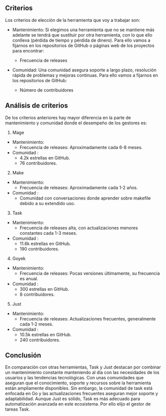 ## Criterios

Los criterios de elección de la herramienta que voy a trabajar son:

- Mantenimiento: Si elegimos una herramienta que no se mantiene más adelante se tendrá que sustituir por otra herramienta, con  lo que ello conlleva (pérdida de tiempo y pérdida de dinero). 
Para ello vamos a fijarnos en los repositorios de GitHub o páginas web de los proyectos para encontrar: 
	- Frecuencia de releases

- Comunidad: Una comunidad  asegura soporte a largo plazo, resolución rápida de problemas y mejoras continuas.
Para ello vamos a fijarnos en los repositorios de GitHub:
	- Número de contribuidores 

## Análisis de criterios

De los criterios anteriores hay mayor diferencia en la parte de mantenimiento y comunidad donde el desempeño de los gestores es:

1. Mage

- Mantenimiento:
  - Frecuencia de releases: Aproximadamente cada 6-8 meses.  
- Comunidad :  
  - 4.2k estrellas en GitHub.  
  - 76 contribuidores.  

2. Make

- Mantenimiento: 
  - Frecuencia de releases: Aproximadamente cada 1-2 años.  
- Comunidad :  
  - Comunidad con conversaciones donde aprender sobre makefile debido a su extendido uso.  

3. Task

- Mantenimiento:   
  - Frecuencia de releases alta, con actualizaciones menores constantes cada 1-3 meses.  
- Comunidad :  
  - 11.6k estrellas en GitHub.  
  - 190 contribuidores.  

4. Goyek

- Mantenimiento:
  - Frecuencia de releases: Pocas versiones últimamente, su frecuencia es anual.
- Comunidad :  
  - 300 estrellas en GitHub.  
  - 8 contribuidores.     

5. Just

- Mantenimiento:
  - Frecuencia de releases: Actualizaciones frecuentes, generalmente cada 1-2 meses.
- Comunidad :  
  - 10.5k estrellas en GitHub.
  - 240 contribuidores.     

## Conclusión

En comparación con otras herramientas, Task y Just destacan por combinar un mantenimiento constante manteniendo al día con las necesidades de los usuarios y las tendencias tecnológicas. Con unas comunidades que aseguran que el conocimiento, soporte y recursos sobre la herramienta están ampliamente disponibles. 
Sin embargo, la comunidad de task está enfocada en Go y las actualizaciones frecuentes aseguran mejor soporte y adaptabilidad. Aunque Just es sólido, Task es más adecuado para automatización avanzada en este ecosistema.
Por ello elijo el gestor de tareas Task.
